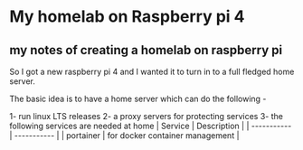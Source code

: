 # My homelab on Raspberry pi 4
my notes of creating a homelab on raspberry pi
---

So I got a new raspberry pi 4 and I wanted it to turn in to a full fledged home server. 

The basic idea is to have a home server which can do the following -

1- run linux LTS releases
2- a proxy servers for protecting services
3- the following services are needed at home
| Service | Description |
| ----------- | ----------- |
| portainer | for docker container management  |
